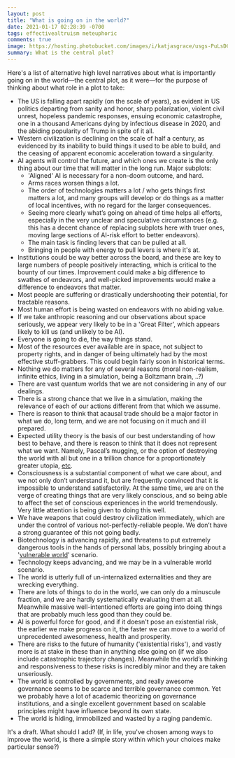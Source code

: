 ```yaml
---
layout: post
title: "What is going on in the world?"
date: 2021-01-17 02:28:39 -0700
tags: effectivealtruism meteuphoric
comments: true
image: https://hosting.photobucket.com/images/i/katjasgrace/usgs-PuLsDCBbyBM-unsplash.jpg
summary: What is the central plot?
---
```

Here's a list of alternative high level narratives about what is importantly going on in the world&mdash;the central plot, as it were&mdash;for the purpose of thinking about what role in a plot to take:

- The US is falling apart rapidly (on the scale of years), as evident in US politics departing from sanity and honor, sharp polarization, violent civil unrest, hopeless pandemic responses, ensuing economic catastrophe, one in a thousand Americans dying by infectious disease in 2020, and the abiding popularity of Trump in spite of it all.
- Western civilization is declining on the scale of half a century, as evidenced by its inability to build things it used to be able to build, and the ceasing of apparent economic acceleration toward a singularity.
- AI agents will control the future, and which ones we create is the only thing about our time that will matter in the long run. Major subplots:
    - 'Aligned' AI is necessary for a non-doom outcome, and hard.
    - Arms races worsen things a lot.
    - The order of technologies matters a lot / who gets things first matters a lot, and many groups will develop or do things as a matter of local incentives, with no regard for the larger consequences.
    - Seeing more clearly what’s going on ahead of time helps all efforts, especially in the very unclear and speculative circumstances (e.g. this has a decent chance of replacing subplots here with truer ones, moving large sections of AI-risk effort to better endeavors).
    - The main task is finding levers that can be pulled at all.
    - Bringing in people with energy to pull levers is where it's at.
- Institutions could be way better across the board, and these are key to large numbers of people positively interacting, which is critical to the bounty of our times. Improvement could make a big difference to swathes of endeavors, and well-picked improvements would make a difference to endeavors that matter.
- Most people are suffering or drastically undershooting their potential, for tractable reasons.
- Most human effort is being wasted on endeavors with no abiding value.
- If we take anthropic reasoning and our observations about space seriously, we appear very likely to be in a 'Great Filter', which appears likely to kill us (and unlikely to be AI).
- Everyone is going to die, the way things stand.
- Most of the resources ever available are in space, not subject to property rights, and in danger of being ultimately had by the most effective stuff-grabbers. This could begin fairly soon in historical terms.
- Nothing we do matters for any of several reasons (moral non-realism, infinite ethics, living in a simulation, being a Boltzmann brain, ..?)
- There are vast quantum worlds that we are not considering in any of our dealings.
- There is a strong chance that we live in a simulation, making the relevance of each of our actions different from that which we assume.
- There is reason to think that acausal trade should be a major factor in what we do, long term, and we are not focusing on it much and ill prepared.
- Expected utility theory is the basis of our best understanding of how best to behave, and there is reason to think that it does not represent what we want. Namely, Pascal’s mugging, or the option of destroying the world with all but one in a trillion chance for a proportionately greater utopia, [etc](https://en.wikipedia.org/wiki/St._Petersburg_paradox#The_paradox).
- Consciousness is a substantial component of what we care about, and we not only don’t understand it, but are frequently convinced that it is impossible to understand satisfactorily. At the same time, we are on the verge of creating things that are very likely conscious, and so being able to affect the set of conscious experiences in the world tremendously. Very little attention is being given to doing this well.
- We have weapons that could destroy civilization immediately, which are under the control of various not-perfectly-reliable people. We don’t have a strong guarantee of this not going badly.
- Biotechnology is advancing rapidly, and threatens to put extremely dangerous tools in the hands of personal labs, possibly bringing about a '[vulnerable world](https://www.globalpolicyjournal.com/articles/global-public-goods-and-bads/vulnerable-world-hypothesis#:~:text=This%20paper%20introduces%20the%20concept,semi%E2%80%90anarchic%20default%20condition'.)' scenario.
- Technology keeps advancing, and we may be in a vulnerable world scenario.
- The world is utterly full of un-internalized externalities and they are wrecking everything.
- There are lots of things to do in the world, we can only do a minuscule fraction, and we are hardly systematically evaluating them at all. Meanwhile massive well-intentioned efforts are going into doing things that are probably much less good than they could be.
- AI is powerful force for good, and if it doesn't pose an existential risk, the earlier we make progress on it, the faster we can move to a world of unprecedented awesomeness, health and prosperity.
- There are risks to the future of humanity ('existential risks'), and vastly more is at stake in these than in anything else going on (if we also include catastrophic trajectory changes). Meanwhile the world’s thinking and responsiveness to these risks is incredibly minor and they are taken unseriously.
- The world is controlled by governments, and really awesome governance seems to be scarce and terrible governance common. Yet we probably have a lot of academic theorizing on governance institutions, and a single excellent government based on scalable principles might have influence beyond its own state.
- The world is hiding, immobilized and wasted by a raging pandemic.

It's a draft. What should I add? (If, in life, you've chosen among ways to improve the world, is there a simple story within which your choices make particular sense?)
